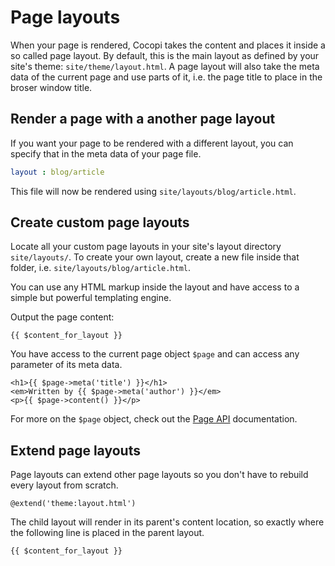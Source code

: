 Page layouts
===

When your page is rendered, Cocopi takes the content and places it inside a so called page layout. By default, this is the main layout as defined by your site's theme: `site/theme/layout.html`. A page layout will also take the meta data of the current page and use parts of it, i.e. the page title to place in the broser window title.

## Render a page with a another page layout

If you want your page to be rendered with a different layout, you can specify that in the meta data of your page file.

```yaml
layout : blog/article
```

This file will now be rendered using `site/layouts/blog/article.html`.

## Create custom page layouts

Locate all your custom page layouts in your site's layout directory `site/layouts/`. To create your own layout, create a new file inside that folder, i.e. `site/layouts/blog/article.html`.

You can use any HTML markup inside the layout and have access to a simple but powerful templating engine.

Output the page content:

```
{{ $content_for_layout }}
```

You have access to the current page object `$page` and can access any parameter of its meta data.

```
<h1>{{ $page->meta('title') }}</h1>
<em>Written by {{ $page->meta('author') }}</em>
<p>{{ $page->content() }}</p>
```

For more on the `$page` object, check out the [Page API](page-api.md) documentation.

## Extend page layouts

Page layouts can extend other page layouts so you don't have to rebuild every layout from scratch.

```
@extend('theme:layout.html')
```

The child layout will render in its parent's content location, so exactly where the following line is placed in the parent layout.

```
{{ $content_for_layout }}
```
